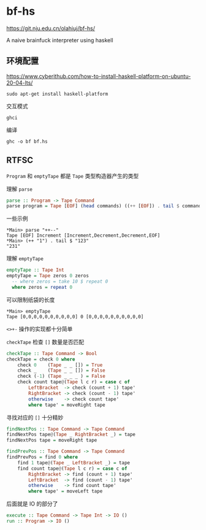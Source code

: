 # bf-hs

https://git.nju.edu.cn/olahiuj/bf-hs/

A naive brainfuck interpreter using haskell

## 环境配置

https://www.cyberithub.com/how-to-install-haskell-platform-on-ubuntu-20-04-lts/

```
sudo apt-get install haskell-platform
```

交互模式

```
ghci
```

编译

```
ghc -o bf bf.hs
```


## RTFSC


`Program` 和 `emptyTape` 都是 `Tape` 类型构造器产生的类型



理解 `parse`

```haskell
parse :: Program -> Tape Command
parse program = Tape [EOF] (head commands) ((++ [EOF]) . tail $ commands) where ...
```

一些示例

```
*Main> parse "++--"
Tape [EOF] Increment [Increment,Decrement,Decrement,EOF]
*Main> (++ "1") . tail $ "123"
"231"
```



理解 `emptyTape`

```haskell
emptyTape :: Tape Int
emptyTape = Tape zeros 0 zeros
  -- where zeros = take 10 $ repeat 0
  where zeros = repeat 0
```

可以限制纸袋的长度

```
*Main> emptyTape
Tape [0,0,0,0,0,0,0,0,0,0] 0 [0,0,0,0,0,0,0,0,0,0]
```



`<>+-` 操作的实现都十分简单



`checkTape` 检查 `[]` 数量是否匹配

```haskell
checkTape :: Tape Command -> Bool
checkTape = check 0 where
    check 0    (Tape _ _ []) = True
    check _    (Tape _ _ []) = False
    check (-1) (Tape _ _ _ ) = False
    check count tape@(Tape l c r) = case c of
        LeftBracket  -> check (count + 1) tape'
        RightBracket -> check (count - 1) tape'
        otherwise    -> check count tape'
        where tape' = moveRight tape
```



寻找对应的 `[]` 十分精妙

```haskell
findNextPos :: Tape Command -> Tape Command
findNextPos tape@(Tape _ RightBracket _) = tape
findNextPos tape = moveRight tape

findPrevPos :: Tape Command -> Tape Command
findPrevPos = find 0 where
    find 1 tape@(Tape _ LeftBracket _) = tape
    find count tape@(Tape l c r) = case c of
        RightBracket -> find (count + 1) tape'
        LeftBracket  -> find (count - 1) tape'
        otherwise    -> find count tape'
        where tape' = moveLeft tape
```



后面就是 IO 的部分了

```haskell
execute :: Tape Command -> Tape Int -> IO ()
run :: Program -> IO ()
```
